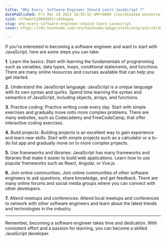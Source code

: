 ```yaml
---
title: "Why Every  Software Engineer Should Learn JavaScript ?"
datePublished: Fri Mar 24 2023 18:55:52 GMT+0000 (Coordinated Universal Time)
cuid: clfmwkr5j000509jrc45baymy
slug: why-every-software-engineer-should-learn-javascript
cover: https://cdn.hashnode.com/res/hashnode/image/stock/unsplash/oXlXu2qukGE/upload/ee4b3f0ff4f4f6352333527c50307624.jpeg

---
```


If you're interested in becoming a software engineer and want to start with JavaScript, here are some steps you can take:

**1.** Learn the basics: Start with learning the fundamentals of programming such as variables, data types, loops, conditional statements, and functions. There are many online resources and courses available that can help you get started.
    
**2.** Understand the JavaScript language: JavaScript is a unique language with its own syntax and quirks. Spend time learning the syntax and semantics of JavaScript, including objects, arrays, and functions.
    
**3.** Practice coding: Practice writing code every day. Start with simple exercises and gradually move onto more complex problems. There are many websites, such as Codecademy and FreeCodeCamp, that offer interactive coding exercises.
    
**4.** Build projects: Building projects is an excellent way to gain experience and learn new skills. Start with simple projects such as a calculator or a to-do list app and gradually move on to more complex projects.
    
**5.** Use frameworks and libraries: JavaScript has many frameworks and libraries that make it easier to build web applications. Learn how to use popular frameworks such as React, Angular, or Vue.js.
    
**6.** Join online communities: Join online communities of other software engineers to ask questions, share knowledge, and get feedback. There are many online forums and social media groups where you can connect with other developers.
    
**7.** Attend meetups and conferences: Attend local meetups and conferences to network with other software engineers and learn about the latest trends and technologies in the industry.
    
---
Remember, becoming a software engineer takes time and dedication. With consistent effort and a passion for learning, you can become a skilled JavaScript developer.